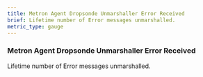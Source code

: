```yaml
---
title: Metron Agent Dropsonde Unmarshaller Error Received
brief: Lifetime number of Error messages unmarshalled.
metric_type: gauge
---
```


### Metron Agent Dropsonde Unmarshaller Error Received

Lifetime number of Error messages unmarshalled.